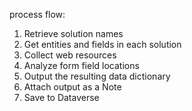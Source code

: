 ﻿


process flow:
1) Retrieve solution names
2) Get entities and fields in each solution
3) Collect web resources
4) Analyze form field locations
5) Output the resulting data dictionary	
6) Attach output as a Note
7) Save to Dataverse

